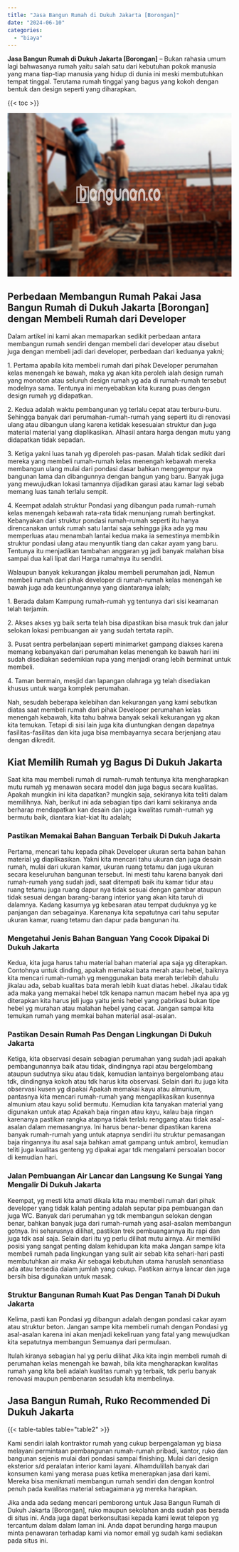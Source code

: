 ```yaml
---
title: "Jasa Bangun Rumah di Dukuh Jakarta [Borongan]"
date: "2024-06-10"
categories: 
  - "biaya"
---
```


**Jasa Bangun Rumah di Dukuh Jakarta \[Borongan\]** – Bukan rahasia umum lagi bahwasanya rumah yaitu salah satu dari kebutuhan pokok manusia yang mana tiap-tiap manusia yang hidup di dunia ini meski membutuhkan tempat tinggal. Terutama rumah tinggal yang bagus yang kokoh dengan bentuk dan design seperti yang diharapkan.

{{< toc >}}

![Jasa Bangun Rumah di Dukuh Jakarta [Borongan]](/images/borong-bangunan-34.png)

## Perbedaan Membangun Rumah Pakai Jasa Bangun Rumah di Dukuh Jakarta \[Borongan\] dengan Membeli Rumah dari Developer

Dalam artikel ini kami akan memaparkan sedikit perbedaan antara membangun rumah sendiri dengan membeli dari developer atau disebut juga dengan membeli jadi dari developer, perbedaan dari keduanya yakni;

1\. Pertama apabila kita membeli rumah dari pihak Developer perumahan kelas menengah ke bawah, maka yg akan kita peroleh ialah design rumah yang monoton atau seluruh design rumah yg ada di rumah-rumah tersebut modelnya sama. Tentunya ini menyebabkan kita kurang puas dengan design rumah yg didapatkan.

2\. Kedua adalah waktu pembangunan yg terlalu cepat atau terburu-buru. Sehingga banyak dari perumahan-rumah-rumah yang seperti itu di renovasi ulang atau dibangun ulang karena ketidak kesesuaian struktur dan juga material material yang diaplikasikan. Alhasil antara harga dengan mutu yang didapatkan tidak sepadan.

3\. Ketiga yakni luas tanah yg diperoleh pas-pasan. Malah tidak sedikit dari mereka yang membeli rumah-rumah kelas menengah kebawah mereka membangun ulang mulai dari pondasi dasar bahkan menggempur nya bangunan lama dan dibangunnya dengan bangun yang baru. Banyak juga yang mewujudkan lokasi tamannya dijadikan garasi atau kamar lagi sebab memang luas tanah terlalu sempit.

4\. Keempat adalah struktur Pondasi yang dibangun pada rumah-rumah kelas menengah kebawah rata-rata tidak menunjang rumah bertingkat. Kebanyakan dari struktur pondasi rumah-rumah seperti itu hanya direncanakan untuk rumah satu lantai saja sehingga jika ada yg mau memperluas atau menambah lantai kedua maka ia semestinya membikin struktur pondasi ulang atau menyuntik tiang dan cakar ayam yang baru. Tentunya itu menjadikan tambahan anggaran yg jadi banyak malahan bisa sampai dua kali lipat dari Harga rumahnya itu sendiri.

Walaupun banyak kekurangan jikalau membeli perumahan jadi, Namun membeli rumah dari pihak developer di rumah-rumah kelas menengah ke bawah juga ada keuntungannya yang diantaranya ialah;

1\. Berada dalam Kampung rumah-rumah yg tentunya dari sisi keamanan telah terjamin.

2\. Akses akses yg baik serta telah bisa dipastikan bisa masuk truk dan jalur selokan lokasi pembuangan air yang sudah tertata rapih.

3\. Pusat sentra perbelanjaan seperti minimarket gampang diakses karena memang kebanyakan dari perumahan kelas menengah ke bawah hari ini sudah disediakan sedemikian rupa yang menjadi orang lebih berminat untuk membeli.

4\. Taman bermain, mesjid dan lapangan olahraga yg telah disediakan khusus untuk warga komplek perumahan.

Nah, sesudah beberapa kelebihan dan kekurangan yang kami sebutkan diatas saat membeli rumah dari pihak Developer perumahan kelas menengah kebawah, kita tahu bahwa banyak sekali kekurangan yg akan kita temukan. Tetapi di sisi lain juga kita diuntungkan dengan dapatnya fasilitas-fasilitas dan kita juga bisa membayarnya secara berjenjang atau dengan dikredit.

## Kiat Memilih Rumah yg Bagus Di Dukuh Jakarta

Saat kita mau membeli rumah di rumah-rumah tentunya kita mengharapkan mutu rumah yg menawan secara model dan juga bagus secara kualitas. Apakah mungkin ini kita dapatkan? mungkin saja, sekiranya kita teliti dalam memilihnya. Nah, berikut ini ada sebagian tips dari kami sekiranya anda berharap mendapatkan kan desain dan juga kwalitas rumah-rumah yg bermutu baik, diantara kiat-kiat Itu adalah;

### Pastikan Memakai Bahan Banguan Terbaik Di Dukuh Jakarta

Pertama, mencari tahu kepada pihak Developer ukuran serta bahan bahan material yg diaplikasikan. Yakni kita mencari tahu ukuran dan juga desain rumah, mulai dari ukuran kamar, ukuran ruang tetamu dan juga ukuran secara keseluruhan bangunan tersebut. Ini mesti tahu karena banyak dari rumah-rumah yang sudah jadi, saat ditempati baik itu kamar tidur atau ruang tetamu juga ruang dapur nya tidak sesuai dengan gambar ataupun tidak sesuai dengan barang-barang interior yang akan kita taruh di dalamnya. Kadang kasurnya yg kebesaran atau tempat duduknya yg ke panjangan dan sebagainya. Karenanya kita sepatutnya cari tahu seputar ukuran kamar, ruang tetamu dan dapur pada bangunan itu.

### Mengetahui Jenis Bahan Banguan Yang Cocok Dipakai Di Dukuh Jakarta

Kedua, kita juga harus tahu material bahan material apa saja yg diterapkan. Contohnya untuk dinding, apakah memakai bata merah atau hebel, baiknya kita mencari rumah-rumah yg menggunakan bata merah terlebih dahulu jikalau ada, sebab kualitas bata merah lebih kuat diatas hebel. Jikalau tidak ada maka yang memakai hebel tdk kenapa namun macam hebel nya apa yg diterapkan kita harus jeli juga yaitu jenis hebel yang pabrikasi bukan tipe hebel yg murahan atau malahan hebel yang cacat. Jangan sampai kita temukan rumah yang memkai bahan material asal-asalan.

### Pastikan Desain Rumah Pas Dengan Lingkungan Di Dukuh Jakarta

Ketiga, kita observasi desain sebagian perumahan yang sudah jadi apakah pembangunannya baik atau tidak, dindingnya rapi atau bergelombang ataupun sudutnya siku atau tidak, kemudian lantainya bergelombang atau tdk, dindingnya kokoh atau tdk harus kita observasi. Selain dari itu juga kita observasi kusen yg dipakai Apakah memakai kayu atau almunium, pantasnya kita mencari rumah-rumah yang mengaplikasikan kusennya almunium atau kayu solid bermutu. Kemudian kita tanyakan material yang digunakan untuk atap Apakah baja ringan atau kayu, kalau baja ringan karenanya pastikan rangka atapnya tidak terlalu renggang atau tidak asal-asalan dalam memasangnya. Ini harus benar-benar dipastikan karena banyak rumah-rumah yang untuk atapnya sendiri itu struktur pemasangan baja ringannya itu asal saja bahkan amat gampang untuk ambrol, kemudian teliti juga kualitas genteng yg dipakai agar tdk mengalami persoalan bocor di kemudian hari.

### Jalan Pembuangan Air Lancar dan Langsung Ke Sungai Yang Mengalir Di Dukuh Jakarta

Keempat, yg mesti kita amati dikala kita mau membeli rumah dari pihak developer yang tidak kalah penting adalah seputar pipa pembuangan dan juga WC. Banyak dari perumahan yg tdk membangun selokan dengan benar, bahkan banyak juga dari rumah-rumah yang asal-asalan membangun gotnya. Ini seharusnya dilihat, pastikan trek pembuangannya itu rapi dan juga tdk asal saja. Selain dari itu yg perlu dilihat mutu airnya. Air memiliki posisi yang sangat penting dalam kehidupan kita maka Jangan sampe kita membeli rumah pada lingkungan yang sulit air sebab kita sehari-hari pasti membutuhkan air maka Air sebagai kebutuhan utama haruslah senantiasa ada atau tersedia dalam jumlah yang cukup. Pastikan airnya lancar dan juga bersih bisa digunakan untuk masak.

### Struktur Bangunan Rumah Kuat Pas Dengan Tanah Di Dukuh Jakarta

Kelima, pasti kan Pondasi yg dibangun adalah dengan pondasi cakar ayam atau struktur beton. Jangan sampe kita membeli rumah dengan Pondasi yg asal-asalan karena ini akan menjadi kekeliruan yang fatal yang mewujudkan kita sepatutnya membangun Semuanya dari permulaan.

Itulah kiranya sebagian hal yg perlu dilihat Jika kita ingin membeli rumah di perumahan kelas menengah ke bawah, bila kita mengharapkan kwalitas rumah yang kita beli adalah kualitas rumah yg terbaik, tdk perlu banyak renovasi maupun pembenaran sesudah kita membelinya.

## Jasa Bangun Rumah, Ruko Recommended Di Dukuh Jakarta

{{< table-tables table="table2" >}}

Kami sendiri ialah kontraktor rumah yang cukup berpengalaman yg biasa melayani permintaan pembangunan rumah-rumah pribadi, kantor, ruko dan bangunan sejenis mulai dari pondasi sampai finishing. Mulai dari design eksterior s/d peralatan interior kami layani. Alhamdulillah banyak dari konsumen kami yang merasa puas ketika menerapkan jasa dari kami. Mereka bisa menikmati membangun rumah sendiri dan dengan kontrol penuh pada kwalitas material sebagaimana yg mereka harapkan.

Jika anda ada sedang mencari pemborong untuk Jasa Bangun Rumah di Dukuh Jakarta \[Borongan\], ruko maupun sekolahan anda sudah pas berada di situs ini. Anda juga dapat berkonsultasi kepada kami lewat telepon yg tercantum dalam dalam laman ini. Anda dapat berunding harga maupun minta penawaran terhadap kami via nomor email yg sudah kami sediakan pada situs ini.
